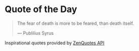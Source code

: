 # Quote of the Day

<!-- QUOTE_START -->
> The fear of death is more to be feared, than death itself.
>
> — Publilius Syrus

Inspirational quotes provided by <a href="https://zenquotes.io/" target="_blank">ZenQuotes API</a>
<!-- QUOTE_END -->